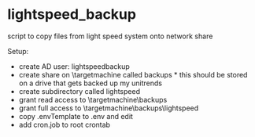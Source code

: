 # lightspeed_backup
script to copy files from light speed system onto network share

Setup:
 * create AD user: lightspeedbackup
 * create share on \\targetmachine called backups * this should be stored on a drive that gets backed up my unitrends
 * create subdirectory called lightspeed
 * grant read access to \\targetmachine\backups
 * grant full access to \\targetmachine\backups\lightspeed
 * copy .envTemplate to .env and edit
 * add cron.job to root crontab
